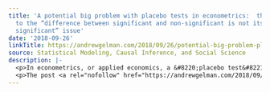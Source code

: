 ```yaml
---
title: 'A potential big problem with placebo tests in econometrics:  they’re subject
  to the “difference between significant and non-significant is not itself statistically
  significant” issue'
date: '2018-09-26'
linkTitle: https://andrewgelman.com/2018/09/26/potential-big-problem-placebo-tests-econometrics-theyre-subject-difference-significant-non-significant-not-statistically-significant-issue/
source: Statistical Modeling, Causal Inference, and Social Science
description: |-
  <p>In econometrics, or applied economics, a &#8220;placebo test&#8221; is not a comparison of a drug to a sugar pill. Rather, it&#8217;s a sort of conceptual placebo, in which you repeat your analysis using a different dataset, or a different part of your dataset, where no intervention occurred. For example, if you&#8217;re performing some analysis studying [&#8230;]</p>
  <p>The post <a rel="nofollow" href="https://andrewgelman.com/2018/09/26/potential-big-problem-placebo-tests-econometrics-theyr
---
```

